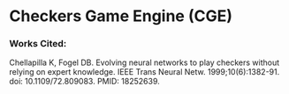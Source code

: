 # Checkers Game Engine (CGE)


### Works Cited:
Chellapilla K, Fogel DB. Evolving neural networks to play checkers without
relying on expert knowledge. IEEE Trans Neural Netw. 1999;10(6):1382-91.
doi: 10.1109/72.809083. PMID: 18252639.